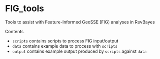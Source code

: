 # FIG_tools
Tools to assist with Feature-Informed GeoSSE (FIG) analyses in RevBayes

Contents
- `scripts` contains scripts to process FIG input/output
- `data` contains example data to process with `scripts`
- `output` contains example output produced by `scripts` against `data`
